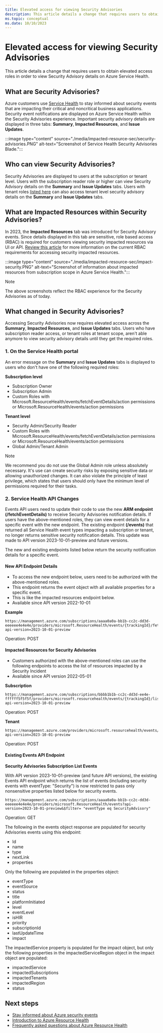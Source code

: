 ```yaml
---
title: Elevated access for viewing Security Advisories
description: This article details a change that requires users to obtain elevated access roles in order to view Security Advisory details
ms.topic: conceptual
ms.date: 10/10/2023
---
```


# Elevated access for viewing Security Advisories

This article details a change that requires users to obtain elevated access roles in order to view Security Advisory details on Azure Service Health.

## What are Security Advisories?

Azure customers use [Service Health](service-health-overview.md) to stay informed about security events that are impacting their critical and noncritical business applications. Security event notifications are displayed on Azure Service Health within the Security Advisories experience. Important security advisory details are displayed in three tabs: **Summary**, **Impacted Resources**, and **Issue Updates**.

:::image type="content" source="./media/impacted-resource-sec/security-advisories.PNG" alt-text="Screenshot of Service Health Security Advisories Blade.":::

## Who can view Security Advisories?

Security Advisories are displayed to users at the subscription or tenant level. Users with the subscription reader role or higher can view Security Advisory details on the **Summary** and **Issue Updates** tabs. Users with tenant roles [listed here](admin-access-reference.md) can also access tenant level security advisory details on the **Summary** and **Issue Updates** tabs.

## What are Impacted Resources within Security Advisories?

In 2023, the **Impacted Resources** tab was introduced for Security Advisory events. Since details displayed in this tab are sensitive, role based access (RBAC) is required for customers viewing security impacted resources via UI or API. [Review this article](impacted-resources-security.md) for more information on the current RBAC requirements for accessing security impacted resources.

:::image type="content" source="./media/impacted-resource-sec/impact-security.PNG" alt-text="Screenshot of information about impacted resources from subscription scope in Azure Service Health.":::

>[!NOTE]
> The above screenshots reflect the RBAC experience for the Security Advisories as of today.

## What changed in Security Advisories?

Accessing Security Advisories now requires elevated access across the **Summary**, **Impacted Resources**, and **Issue Updates** tabs. Users who have subscription reader access, or tenant roles at tenant scope, aren't able anymore to view security advisory details until they get the required roles.

### 1. On the Service Health portal

An error message on the **Summary** and **Issue Updates** tabs is displayed to users who don't have one of the following required roles:

**Subscription level**

* Subscription Owner
* Subscription Admin
* Custom Roles with Microsoft.ResourceHealth/events/fetchEventDetails/action permissions or Microsoft.ResourceHealth/events/action permissions

**Tenant level**

* Security Admin/Security Reader
* Custom Roles with Microsoft.ResourceHealth/events/fetchEventDetails/action permissions or Microsoft.ResourceHealth/events/action permissions
* Global Admin/Tenant Admin 

>[!NOTE]
> We recommend you do not use the Global Admin role unless absolutely necessary. It's use can create security risks by exposing sensitive data or allowing unauthorized changes. It can also violate the principle of least privilege, which states that users should only have the minimum level of permissions required for their tasks. 

### 2. Service Health API Changes

Events API users need to update their code to use the new **ARM endpoint (/fetchEventDetails)** to receive Security Advisories notification details. If users have the above-mentioned roles, they can view event details for a specific event with the new endpoint. The existing endpoint **(/events)** that returned all Service Health event types impacting a subscription or tenant, no longer returns sensitive security notification details. This update was made to API version 2023-10-01-preview and future versions. 

The new and existing endpoints listed below return the security notification details for a specific event.

#### New API Endpoint Details

* To access the new endpoint below, users need to be authorized with the above-mentioned roles. 
* This endpoint returns the event object with all available properties for a specific event. 
* This is like the impacted resources endpoint below.
* Available since API version 2022-10-01

**Example**

```HTTP
https://management.azure.com/subscriptions/aaaa0a0a-bb1b-cc2c-dd3d-eeeeee4e4e4e/providers/microsoft.ResourceHealth/events/{trackingId}/fetchEventDetails?api-version=2023-10-01-preview 
```
Operation: POST

#### Impacted Resources for Security Advisories

* Customers authorized with the above-mentioned roles can use the following endpoints to access the list of resources impacted by a Security Incident
* Available since API version 2022-05-01
 
**Subscription**

```HTTP
https://management.azure.com/subscriptions/bbbb1b1b-cc2c-dd3d-ee4e-ffffff5f5f5f/providers/microsoft.resourcehealth/events/{trackingId}/listSecurityAdvisoryImpactedResources?api-version=2023-10-01-preview 
```
Operation: POST

**Tenant**

```HTTP
https://management.azure.com/providers/microsoft.resourcehealth/events/{trackingId}/listSecurityAdvisoryImpactedResources?api-version=2023-10-01-preview
```
Operation: POST

#### Existing Events API Endpoint

**Security Advisories Subscription List Events** 

With API version 2023-10-01-preview (and future API versions), the existing Events API endpoint which returns the list of events (including security events with eventType: "Security") is now restricted to pass only nonsensitive properties listed below for security events. 

```HTTP
https://management.azure.com/subscriptions/aaaa0a0a-bb1b-cc2c-dd3d-eeeeee4e4e4e/providers/microsoft.ResourceHealth/events?api-version=2023-10-01-preview&$filter= "eventType eq SecurityAdvisory"
```
Operation: GET

The following in the events object response are populated for security Advisories events using this endpoint:

* Id
* name
* type
* nextLink
* properties

Only the following are populated in the properties object:

* eventType
* eventSource
* status
* title
* platformInitiated
* level
* eventLevel
* isHIR
* priority
* subscriptionId
* lastUpdateTime
* impact

The impactedService property is populated for the impact object, but only the following properties in the impactedServiceRegion object in the impact object are populated:

* impactedService
* impactedSubscriptions
* impactedTenants
* impactedRegion
* status

## Next steps

* [Stay informed about Azure security events](stay-informed-security.md)
* [Introduction to Azure Resource Health](resource-health-overview.md)
* [Frequently asked questions about Azure Resource Health](resource-health-faq.yml)
